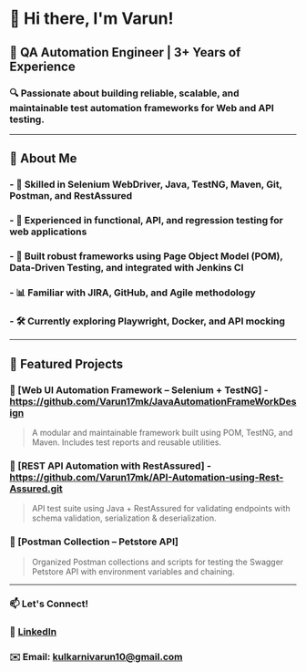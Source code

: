 # 👋 Hi there, I'm Varun!

## 🎯 QA Automation Engineer | 3+ Years of Experience  
### 🔍 Passionate about building reliable, scalable, and maintainable test automation frameworks for Web and API testing.

---

## 💼 About Me
### - 🔧 Skilled in **Selenium WebDriver**, **Java**, **TestNG**, **Maven**, **Git**, **Postman**, and **RestAssured**
### - 🧪 Experienced in **functional**, **API**, and **regression testing** for web applications
### - 🚀 Built robust frameworks using **Page Object Model (POM)**, **Data-Driven Testing**, and integrated with **Jenkins CI**
### - 📊 Familiar with **JIRA**, **GitHub**, and Agile methodology
### - 🛠️ Currently exploring **Playwright**, **Docker**, and **API mocking**

---

## 📂 Featured Projects

### 🔹 [Web UI Automation Framework – Selenium + TestNG] - https://github.com/Varun17mk/JavaAutomationFrameWorkDesign
> A modular and maintainable framework built using POM, TestNG, and Maven. Includes test reports and reusable utilities.

### 🔹 [REST API Automation with RestAssured] - https://github.com/Varun17mk/API-Automation-using-Rest-Assured.git
> API test suite using Java + RestAssured for validating endpoints with schema validation, serialization & deserialization.

### 🔹 [Postman Collection – Petstore API]
> Organized Postman collections and scripts for testing the Swagger Petstore API with environment variables and chaining.

---

### 📫 Let's Connect!
### 💼 [LinkedIn](https://www.linkedin.com/in/varunmk17/)
### ✉️ Email: kulkarnivarun10@gmail.com

